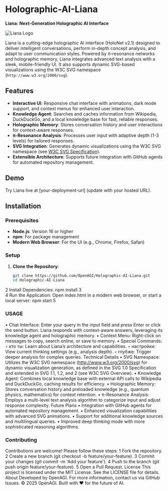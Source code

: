 # Holographic-AI-Liana

**Liana: Next-Generation Holographic AI Interface**

![Liana Logo](https://github.com/user-attachments/assets/3ff22b3e-d71c-494a-90b8-b6fcefa5fd94)

Liana is a cutting-edge holographic AI interface (HoloNet v2.1) designed to deliver intelligent conversations, perform in-depth concept analysis, and adapt to user communication styles. Powered by π-resonance networks and holographic memory, Liana integrates advanced text analysis with a sleek, mobile-friendly UI. It also supports dynamic SVG-based visualizations using the W3C SVG namespace (`http://www.w3.org/2000/svg`).

## Features

- **Interactive UI**: Responsive chat interface with animations, dark mode support, and context menus for enhanced user interaction.
- **Knowledge Agent**: Searches and caches information from Wikipedia, DuckDuckGo, and a local knowledge base for fast, reliable responses.
- **Holographic Memory**: Stores conversation history and user interactions for context-aware responses.
- **π-Resonance Analysis**: Processes user input with adaptive depth (1-3 levels) for tailored responses.
- **SVG Integration**: Generates dynamic visualizations using the W3C SVG namespace (see [W3C SVG Specification](https://www.w3.org/TR/SVG/)).
- **Extensible Architecture**: Supports future integration with GitHub agents for automated repository management.

## Demo

Try Liana live at [your-deployment-url] (update with your hosted URL).

## Installation

### Prerequisites

- **Node.js**: Version 16 or higher
- **npm**: For package management
- **Modern Web Browser**: For the UI (e.g., Chrome, Firefox, Safari)

### Setup

1. **Clone the Repository**:
   ```bash
   git clone https://github.com/0penAGI/Holographic-AI-Liana.git
   cd Holographic-AI-Liana
2	Install Dependencies: npm install
	3	
	4	Run the Application: Open index.html in a modern web browser, or start a local server: npm start
	5	
### USAGE
•	Chat Interface: Enter your query in the input field and press Enter or click the send button. Liana responds with context-aware answers, leveraging its knowledge agent and holographic memory.
•	Context Menu: Right-click on messages to copy, search online, or save to memory.
•	Special Commands:
◦	кто ты: Learn about Liana’s architecture and capabilities.
◦	настройки: View current thinking settings (e.g., analysis depth).
◦	глубже: Trigger deeper analysis for complex queries.
Technical Details
•	SVG Namespace: Utilizes the W3C SVG namespace (http://www.w3.org/2000/svg) for dynamic visualization generation, as defined in the SVG 1.0 Specification and extended in SVG 1.1, 1.2, and 2 (see W3C SVG Overview).
•	Knowledge Agent: Combines local knowledge base with external API calls to Wikipedia and DuckDuckGo, caching results for efficiency.
•	Holographic Memory: Stores conversation history and preloaded knowledge (e.g., quantum physics, mathematics) for context retention.
•	π-Resonance Analysis: Employs a multi-level text analysis algorithm to categorize input and adjust response complexity.
Future Plans
•	Integration with GitHub agents for automated repository management.
•	Enhanced visualization capabilities with advanced SVG animations.
	•	Support for additional knowledge sources and multilingual queries.
•	Improved deep thinking mode with more sophisticated reasoning algorithms.
### Contributing
Contributions are welcome! Please follow these steps:
1	Fork the repository.
2	Create a new branch (git checkout -b feature/your-feature).
3	Commit your changes (git commit -m 'Add your feature').
4	Push to the branch (git push origin feature/your-feature).
5	Open a Pull Request.
License
This project is licensed under the MIT License. See the LICENSE file for details.
About
Developed by 0penAGI. For more information, contact us via GitHub Issues.
© 2025 0penAGI. Built with ❤️ for the future of AI.
